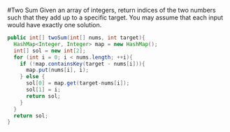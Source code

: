 #Two Sum
Given an array of integers, return indices of the two numbers such that they add up to a specific target. You may assume that each input would have exactly one solution.

```java
public int[] twoSum(int[] nums, int target){
  HashMap<Integer, Integer> map = new HashMap();
  int[] sol = new int[2];
  for (int i = 0; i < nums.length; ++i){
    if (!map.containsKey(target - nums[i])){
      map.put(nums[i], i);
    } else {
      sol[0] = map.get(target-nums[i]);
      sol[1] = i;
      return sol;
    }
  }
  return sol;
}
```
